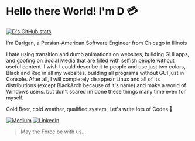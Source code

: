 # Hello there World! I'm __D__ :credit_card:

[![D's GitHub stats](https://github-readme-stats.vercel.app/api?username=Kardarigan&show_icons=true&bg_color=121212&title_color=F5F5F5&text_color=F05454&icon_color=F5F5F5&count_private=true)](https://github.com/anuraghazra/github-readme-stats)

I'm Darigan, a Persian-American Software Engineer from Chicago in Illinois

I hate using transition and dumb animations on websites, building GUI apps, and goofing on Social Media that are filled with selfish people without useful content. I wish I could describe it to people and use just two colors, Black and Red in all my websites, building all programs without GUI just in Console. After all, I will completely disappear Linux and all of its distributions (except BlackArch because of it's name) and make a world of Windows users. but don't scared im done these things many time even for myself.

Cold Beer, cold weather, qualified system, Let's write lots of Codes 🗽

[<img alt="Medium" src="https://img.shields.io/badge/Medium-%23000000.svg?&style=for-the-badge&logo=Medium&logoColor=white" />](https://medium.com/@Darigan)
[<img alt="LinkedIn" src="https://img.shields.io/badge/LinkedIn-%230E76A8.svg?&style=for-the-badge&logo=LinkedIn&logoColor=white" />](https://linkedin.com/in/Darigan)

>May the Force be with us...
